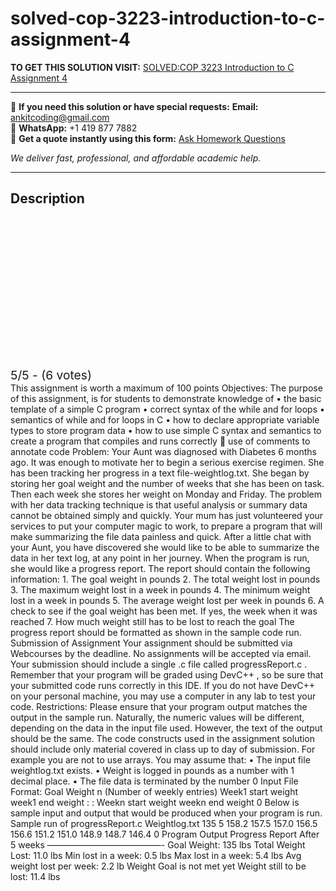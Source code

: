 # solved-cop-3223-introduction-to-c-assignment-4
**TO GET THIS SOLUTION VISIT:** [SOLVED:COP 3223 Introduction to C Assignment 4](https://www.ankitcodinghub.com/product/solvedcop-3223-introduction-to-c-assignment-4/)


---

📩 **If you need this solution or have special requests:** **Email:** ankitcoding@gmail.com  
📱 **WhatsApp:** +1 419 877 7882  
📄 **Get a quote instantly using this form:** [Ask Homework Questions](https://www.ankitcodinghub.com/services/ask-homework-questions/)

*We deliver fast, professional, and affordable academic help.*

---

<h2>Description</h2>



<div class="kk-star-ratings kksr-auto kksr-align-center kksr-valign-top" data-payload="{&quot;align&quot;:&quot;center&quot;,&quot;id&quot;:&quot;1582&quot;,&quot;slug&quot;:&quot;default&quot;,&quot;valign&quot;:&quot;top&quot;,&quot;ignore&quot;:&quot;&quot;,&quot;reference&quot;:&quot;auto&quot;,&quot;class&quot;:&quot;&quot;,&quot;count&quot;:&quot;6&quot;,&quot;legendonly&quot;:&quot;&quot;,&quot;readonly&quot;:&quot;&quot;,&quot;score&quot;:&quot;5&quot;,&quot;starsonly&quot;:&quot;&quot;,&quot;best&quot;:&quot;5&quot;,&quot;gap&quot;:&quot;4&quot;,&quot;greet&quot;:&quot;Rate this product&quot;,&quot;legend&quot;:&quot;5\/5 - (6 votes)&quot;,&quot;size&quot;:&quot;24&quot;,&quot;title&quot;:&quot;SOLVED:COP 3223 Introduction to C  Assignment 4&quot;,&quot;width&quot;:&quot;138&quot;,&quot;_legend&quot;:&quot;{score}\/{best} - ({count} {votes})&quot;,&quot;font_factor&quot;:&quot;1.25&quot;}">

<div class="kksr-stars">

<div class="kksr-stars-inactive">
            <div class="kksr-star" data-star="1" style="padding-right: 4px">


<div class="kksr-icon" style="width: 24px; height: 24px;"></div>
        </div>
            <div class="kksr-star" data-star="2" style="padding-right: 4px">


<div class="kksr-icon" style="width: 24px; height: 24px;"></div>
        </div>
            <div class="kksr-star" data-star="3" style="padding-right: 4px">


<div class="kksr-icon" style="width: 24px; height: 24px;"></div>
        </div>
            <div class="kksr-star" data-star="4" style="padding-right: 4px">


<div class="kksr-icon" style="width: 24px; height: 24px;"></div>
        </div>
            <div class="kksr-star" data-star="5" style="padding-right: 4px">


<div class="kksr-icon" style="width: 24px; height: 24px;"></div>
        </div>
    </div>

<div class="kksr-stars-active" style="width: 138px;">
            <div class="kksr-star" style="padding-right: 4px">


<div class="kksr-icon" style="width: 24px; height: 24px;"></div>
        </div>
            <div class="kksr-star" style="padding-right: 4px">


<div class="kksr-icon" style="width: 24px; height: 24px;"></div>
        </div>
            <div class="kksr-star" style="padding-right: 4px">


<div class="kksr-icon" style="width: 24px; height: 24px;"></div>
        </div>
            <div class="kksr-star" style="padding-right: 4px">


<div class="kksr-icon" style="width: 24px; height: 24px;"></div>
        </div>
            <div class="kksr-star" style="padding-right: 4px">


<div class="kksr-icon" style="width: 24px; height: 24px;"></div>
        </div>
    </div>
</div>


<div class="kksr-legend" style="font-size: 19.2px;">
            5/5 - (6 votes)    </div>
    </div>
This assignment is worth a maximum of 100 points Objectives: The purpose of this assignment, is for students to demonstrate knowledge of • the basic template of a simple C program • correct syntax of the while and for loops • semantics of while and for loops in C • how to declare appropriate variable types to store program data • how to use simple C syntax and semantics to create a program that compiles and runs correctly  use of comments to annotate code Problem: Your Aunt was diagnosed with Diabetes 6 months ago. It was enough to motivate her to begin a serious exercise regimen. She has been tracking her progress in a text file-weightlog.txt. She began by storing her goal weight and the number of weeks that she has been on task. Then each week she stores her weight on Monday and Friday. The problem with her data tracking technique is that useful analysis or summary data cannot be obtained simply and quickly. Your mum has just volunteered your services to put your computer magic to work, to prepare a program that will make summarizing the file data painless and quick. After a little chat with your Aunt, you have discovered she would like to be able to summarize the data in her text log, at any point in her journey. When the program is run, she would like a progress report. The report should contain the following information: 1. The goal weight in pounds 2. The total weight lost in pounds 3. The maximum weight lost in a week in pounds 4. The minimum weight lost in a week in pounds 5. The average weight lost per week in pounds 6. A check to see if the goal weight has been met. If yes, the week when it was reached 7. How much weight still has to be lost to reach the goal The progress report should be formatted as shown in the sample code run. Submission of Assignment Your assignment should be submitted via Webcourses by the deadline. No assignments will be accepted via email. Your submission should include a single .c file called progressReport.c . Remember that your program will be graded using DevC++ , so be sure that your submitted code runs correctly in this IDE. If you do not have DevC++ on your personal machine, you may use a computer in any lab to test your code. Restrictions: Please ensure that your program output matches the output in the sample run. Naturally, the numeric values will be different, depending on the data in the input file used. However, the text of the output should be the same. The code constructs used in the assignment solution should include only material covered in class up to day of submission. For example you are not to use arrays. You may assume that: • The input file weightlog.txt exists. • Weight is logged in pounds as a number with 1 decimal place. • The file data is terminated by the number 0 Input File Format: Goal Weight n (Number of weekly entries) Week1 start weight week1 end weight : : Weekn start weight weekn end weight 0 Below is sample input and output that would be produced when your program is run. Sample run of progressReport.c Weightlog.txt 135 5 158.2 157.5 157.0 156.5 156.6 151.2 151.0 148.9 148.7 146.4 0 Program Output Progress Report After 5 weeks —————————————- Goal Weight: 135 lbs Total Weight Lost: 11.0 lbs Min lost in a week: 0.5 lbs Max lost in a week: 5.4 lbs Avg weight lost per week: 2.2 lb Weight Goal is not met yet Weight still to be lost: 11.4 lbs
